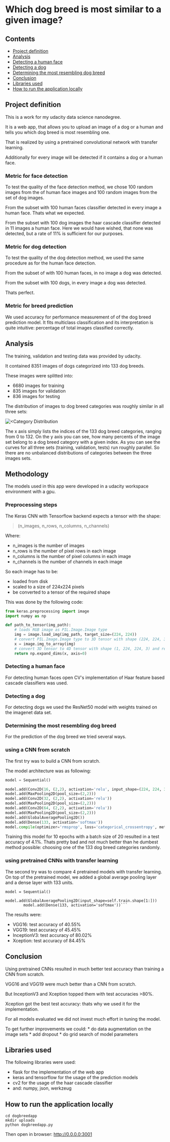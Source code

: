 # Which dog breed is most similar to a given image?

## Contents

* [Project definition](https://github.com/frankrefischer/dsnd-dogbreed/#project-definition)
* [Analysis](https://github.com/frankrefischer/dsnd-dogbreed/#analysis)
* [Detecting a human face](https://github.com/frankrefischer/dsnd-dogbreed/#detecting-a-human-face)
* [Detecting a dog](https://github.com/frankrefischer/dsnd-dogbreed/#detecting-a-dog)
* [Determining the most resembling dog breed](https://github.com/frankrefischer/dsnd-dogbreed/#determining-the-most-resembling-dog-breed)
* [Conclusion](https://github.com/frankrefischer/dsnd-dogbreed/#conclusion)
* [Libraries used](https://github.com/frankrefischer/dsnd-dogbreed/#libraries-used)
* [How to run the application locally](https://github.com/frankrefischer/dsnd-dogbreed/#how-to-run-the-application-locally)

## Project definition

This is a work for my udacity data science nanodegree.

It is a web app, that allows you to upload an image of a dog or a human and tells you which
dog breed is most resembling one.

That is realized by using a pretrained convolutional network with transfer learning.

Additionally for every image will be detected if it contains a dog or a human face.

### Metric for face detection

To test the quality of the face detection method, we chose 100 random images from the of human face images and 100 random images from the set of dog images.

From the subset with 100 human faces classifier detected in every image a human face. Thats what we expected.

From the subset with 100 dog images the haar cascade classifier detected in 11 images a human face. Here we would have wished, that none was detected, but a rate of 11% is sufficient for our purposes.

### Metric for dog detection

To test the quality of the dog detection method, we used the same procedure as for the human face detection.

From the subset of with 100 human faces, in no image a dog was detected.

From the subset with 100 dogs, in every image a dog was detected.

Thats perfect.

### Metric for breed prediction

We used accuracy for performance measurement of of the dog breed prediction model.
It fits multiclass classification and its interpretation is quite intuitive: percentage of total images classified correctly.

## Analysis

The training, validation and testing data was provided by udacity.

It contained 8351 images of dogs categorized into 133 dog breeds.

These images were splitted into:
* 6680 images for training
* 835 images for validation
* 836 images for testing 

The distribution of images to dog breed categories was roughly similar in all three sets:

![<Category Distribution](<category_distribution.png>)

The x axis simply lists the indices of the 133 dog breed categories, ranging from 0 to 132. On the y axis you can see, how many percents of the image set belong to a dog breed category with a given index. As you can see the curves for all three sets (training, validation, tests) run roughly parallel. So there are no unbalanced distributions of categories between the three images sets.

## Methodology

The models used in this app were developed in a udacity workspace environment with a gpu.

### Preprocessing steps

The Keras CNN with Tensorflow backend expects a tensor with the shape:

>(n_images, n_rows, n_columns, n_channels)

Where:
* n_images is the number of images
* n_rows is the number of pixel rows in each image
* n_columns is the number of pixel columns in each image
* n_channels is the number of channels in each image

So each image has to be:
* loaded from disk
* scaled to a size of 224x224 pixels
* be converted to a tensor of the required shape

This was done by the following code:

```python
from keras.preprocessing import image
import numpy as np

def path_to_tensor(img_path):
    # loads RGB image as PIL.Image.Image type
    img = image.load_img(img_path, target_size=(224, 224))
    # convert PIL.Image.Image type to 3D tensor with shape (224, 224, 3)
    x = image.img_to_array(img)
    # convert 3D tensor to 4D tensor with shape (1, 224, 224, 3) and return 4D tensor
    return np.expand_dims(x, axis=0)
```

### Detecting a human face

For detecting human faces open CV's implementation of Haar feature based cascade classifiers was used.


### Detecting a dog

For detecting dogs we used the ResNet50 model with weights trained on the imagenet data set.


### Determining the most resembling dog breed

For the prediction of the dog breed we tried several ways.

### using a CNN from scratch

The first try was to build a CNN from scratch.

The model architecture was as following:

```python
model = Sequential()

model.add(Conv2D(16, (2,2), activation='relu', input_shape=(224, 224, 3)))
model.add(MaxPooling2D(pool_size=(2,2)))
model.add(Conv2D(32, (2,2), activation='relu'))
model.add(MaxPooling2D(pool_size=(2,2)))
model.add(Conv2D(64, (2,2), activation='relu'))
model.add(MaxPooling2D(pool_size=(2,2)))
model.add(GlobalAveragePooling2D())
model.add(Dense(133, activation='softmax'))
model.compile(optimizer='rmsprop', loss='categorical_crossentropy', metrics=['accuracy'])
```

Training this model for 10 epochs with a batch size of 20 resulted in a test accuracy of 4.1%.
Thats pretty bad and not much better than he dumbest method possible: choosing one of the 133 dog breed categories randomly.

### using pretrained CNNs with transfer learning

The second try was to compare 4 pretrained models with transfer learning.
On top of the pretrained model, we added a global average pooling layer and a dense layer with 133 units.
```
model = Sequential()
        model.add(GlobalAveragePooling2D(input_shape=self.train.shape[1:]))
        model.add(Dense(133, activation='softmax'))```
```

The results were:
* VGG16: test accuracy of 40.55%
* VGG19: test accuracy of 45.45%
* InceptionV3: test accuracy of 80.02%
* Xception: test accuracy of 84.45%

## Conclusion

Using pretrained CNNs resulted in much better test accuracy than training a CNN from scratch.

VGG16 and VGG19 were much better than a CNN from scratch.

But InceptionV3 and Xception topped them with test accuracies >80%.

Xception got the best test accuracy: thats why we used it for the implementation.

For all models evaluated we did not invest much effort in tuning the model.

To get further improvements we could:
    * do data augmentation on the image sets
    * add dropout
    * do grid search of model parameters

## Libraries used

The following libraries were used:
* flask for the implementation of the web app
* keras and tensorflow for the usage of the prediction models
* cv2 for the usage of the haar cascade classifier
* and: numpy, json, werkzeug

## How to run the application locally

```
cd dogbreedapp
mkdir uploads
python dogbreedapp.py
```

Then open in browser: http://0.0.0.0:3001


